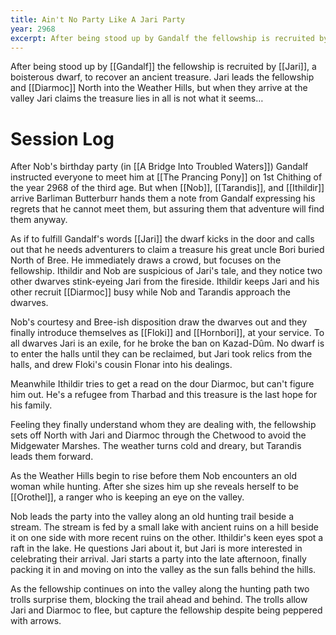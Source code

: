 ```yaml
---
title: Ain't No Party Like A Jari Party
year: 2968
excerpt: After being stood up by Gandalf the fellowship is recruited by Jari, a boisterous dwarf, to recover an ancient treasure. Jari leads the fellowship and Diarmoc North into the Weather Hills, but when they arrive at the valley Jari claims the treasure lies in all is not what it seems…
---
```


After being stood up by [[Gandalf]] the fellowship is recruited by [[Jari]], a boisterous dwarf, to recover an ancient treasure. Jari leads the fellowship and [[Diarmoc]] North into the Weather Hills, but when they arrive at the valley Jari claims the treasure lies in all is not what it seems…

# Session Log

After Nob's birthday party (in [[A Bridge Into Troubled Waters]]) Gandalf instructed everyone to meet him at [[The Prancing Pony]] on 1st Chithing of the year 2968 of the third age. But when [[Nob]], [[Tarandis]], and [[Ithildir]] arrive Barliman Butterburr hands them a note from Gandalf expressing his regrets that he cannot meet them, but assuring them that adventure will find them anyway.

As if to fulfill Gandalf's words [[Jari]] the dwarf kicks in the door and calls out that he needs adventurers to claim a treasure his great uncle Bori buried North of Bree. He immediately draws a crowd, but focuses on the fellowship. Ithildir and Nob are suspicious of Jari's tale, and they notice two other dwarves stink-eyeing Jari from the fireside. Ithildir keeps Jari and his other recruit [[Diarmoc]] busy while Nob and Tarandis approach the dwarves.

Nob's courtesy and Bree-ish disposition draw the dwarves out and they finally introduce themselves as [[Floki]] and [[Hornbori]], at your service. To all dwarves Jari is an exile, for he broke the ban on Kazad-Dûm. No dwarf is to enter the halls until they can be reclaimed, but Jari took relics from the halls, and drew Floki's cousin Flonar into his dealings.

Meanwhile Ithildir tries to get a read on the dour Diarmoc, but can't figure him out. He's a refugee from Tharbad and this treasure is the last hope for his family.

Feeling they finally understand whom they are dealing with, the fellowship sets off North with Jari and Diarmoc through the Chetwood to avoid the Midgewater Marshes. The weather turns cold and dreary, but Tarandis leads them forward.

As the Weather Hills begin to rise before them Nob encounters an old woman while hunting. After she sizes him up she reveals herself to be [[Orothel]], a ranger who is keeping an eye on the valley.

Nob leads the party into the valley along an old hunting trail beside a stream. The stream is fed by a small lake with ancient ruins on a hill beside it on one side with more recent ruins on the other. Ithildir's keen eyes spot a raft in the lake. He questions Jari about it, but Jari is more interested in celebrating their arrival. Jari starts a party into the late afternoon, finally packing it in and moving on into the valley as the sun falls behind the hills.

As the fellowship continues on into the valley along the hunting path two trolls surprise them, blocking the trail ahead and behind. The trolls allow Jari and Diarmoc to flee, but capture the fellowship despite being peppered with arrows.